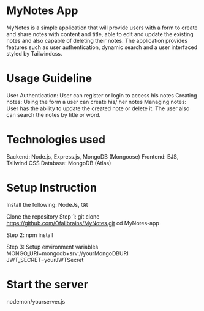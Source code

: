 # MyNotes App
MyNotes is a simple application that will provide users with a form to create and share notes with content and title, able to edit and update the  existing notes and also capable of deleting their notes.
The application provides features such as user authentication, dynamic search and a user interfaced styled by Tailwindcss.

# Usage Guideline
User Authentication: User can register or login to access his notes
Creating notes: Using the form a user can create his/ her notes
Managing notes: User has the ability to update the created note or delete it. The user also can search the notes by title or word.



# Technologies used
Backend: Node.js, Express.js, MongoDB (Mongoose)
Frontend: EJS, Tailwind CSS
Database: MongoDB (Atlas)

# Setup Instruction
Install the following:
NodeJs, Git

Clone the repository
Step 1: git clone https://github.com/Ofallbrains/MyNotes.git
        cd MyNotes-app

Step 2: npm install

Step 3: Setup environment variables
MONGO_URI=mongodb+srv://yourMongoDBURI
JWT_SECRET=yourJWTSecret

# Start the server
nodemon/yourserver.js
